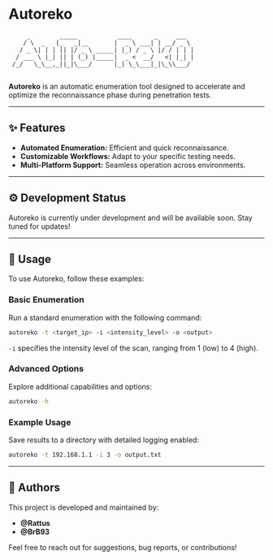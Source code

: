 # Autoreko

```
     _        _____           ____      _     ___  
    / \  _   |_   _|__       |  _ \ ___| | __/ _ \ 
   / _ \| | | || |/ _ \ _____| |_) / _ \ |/ / | | |
  / ___ \ |_| || | (_) |_____|  _ <  __/   <| |_| |
 /_/   \_\__,_||_|\___/      |_| \_\___|_|\_\\___/ 
                                                   
```

**Autoreko** is an automatic enumeration tool designed to accelerate and optimize the reconnaissance phase during penetration tests.

---

## ✨ Features

- **Automated Enumeration:** Efficient and quick reconnaissance.
- **Customizable Workflows:** Adapt to your specific testing needs.
- **Multi-Platform Support:** Seamless operation across environments.

---

## ⚙️ Development Status

Autoreko is currently under development and will be available soon. Stay tuned for updates!

---

## 🚀 Usage

To use Autoreko, follow these examples:

### Basic Enumeration
Run a standard enumeration with the following command:

```bash
autoreko -t <target_ip> -i <intensity_level> -o <output>
```

`-i` specifies the intensity level of the scan, ranging from 1 (low) to 4 (high).

### Advanced Options
Explore additional capabilities and options:

```bash
autoreko -h
```

### Example Usage
Save results to a directory with detailed logging enabled:

```bash
autoreko -t 192.168.1.1 -i 3 -o output.txt
```

---

## 👥 Authors

This project is developed and maintained by:

- **@Rattus**
- **@BrB93**

Feel free to reach out for suggestions, bug reports, or contributions!

